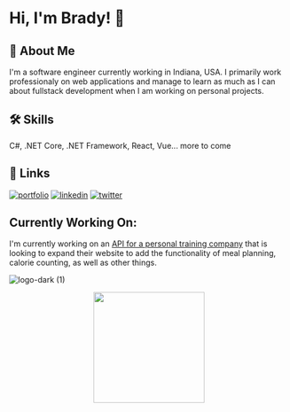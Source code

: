 
# Hi, I'm Brady! 👋


## 🚀 About Me
I'm a software engineer currently working in Indiana, USA. I primarily work professionaly on  web applications and manage to learn as much as I can about fullstack development when I am working on personal projects.


## 🛠 Skills
C#, .NET Core, .NET Framework, React, Vue... more to come


## 🔗 Links
[![portfolio](https://img.shields.io/badge/my_portfolio-000?style=for-the-badge&logo=ko-fi&logoColor=white)](https://github.com/bradyscode)
[![linkedin](https://img.shields.io/badge/linkedin-0A66C2?style=for-the-badge&logo=linkedin&logoColor=white)](https://www.linkedin.com/in/bradystohler)
[![twitter](https://img.shields.io/badge/twitter-1DA1F2?style=for-the-badge&logo=twitter&logoColor=white)](https://twitter.com/bradyscode)


## Currently Working On:
I'm currently working on an [API for a personal training company](https://github.com/bradyscode/calorie-buddy-dot-net) that is looking to expand their website to add the functionality of meal planning, calorie counting, as well as other things.


![logo-dark (1)](https://user-images.githubusercontent.com/58865862/169107560-41e8e78b-e5b2-49b1-9858-5a88b907af5d.png)

<p align="center">
  <img width="60%" height="100%" style="display:inline;height:200px;width:auto;" align="center" src="https://github-readme-stats.vercel.app/api?username=bradyscode&count_private=true&theme=github_dark&show_icons=true" />
  </p>
